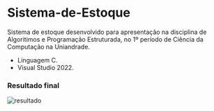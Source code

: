 <h1>Sistema-de-Estoque</h1>

Sistema de estoque desenvolvido para apresentação na disciplina de Algoritimos e Programação Estruturada, no 1º período de Ciência da Computação na Uniandrade.
- Linguagem C.
- Visual Studio 2022.

<h3>Resultado final</h3>

![resultado](https://github.com/ThiagoIanuch/Sistema-de-Estoque/assets/63036139/259d65d3-a6fd-467e-beab-1395dcabacbd)
